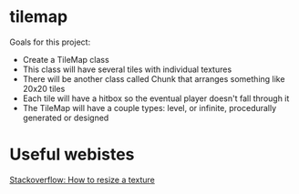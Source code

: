 # tilemap
Goals for this project:
* Create a TileMap class
* This class will have several tiles with individual textures
* There will be another class called Chunk that arranges something like 20x20 tiles
* Each tile will have a hitbox so the eventual player doesn't fall through it
* The TileMap will have a couple types: level, or infinite, procedurally generated or designed

# Useful webistes
[Stackoverflow: How to resize a texture](https://stackoverflow.com/questions/4349590/resize-and-load-a-texture2d-in-xna)
